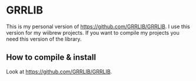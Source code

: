 ﻿# GRRLIB

This is my personal version of <https://github.com/GRRLIB/GRRLIB>.
I use this version for my wiibrew projects.
If you want to compile my projects you need this version of the library.

## How to compile & install

Look at <https://github.com/GRRLIB/GRRLIB>.

